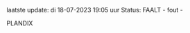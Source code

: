 laatste update: 
di 18-07-2023 19:05   uur 
Status: FAALT - fout - 
<div class="service R">PLANDIX</div>
